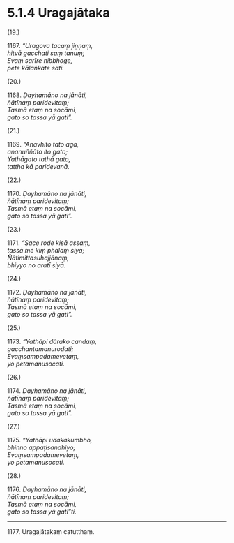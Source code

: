 # 5.1.4 Uragajātaka

(19.)

1167\. _“Uragova tacaṃ jiṇṇaṃ,_  
_hitvā gacchati saṃ tanuṃ;_  
_Evaṃ sarīre nibbhoge,_  
_pete kālaṅkate sati._  

(20.)

1168\. _Ḍayhamāno na jānāti,_  
_ñātīnaṃ paridevitaṃ;_  
_Tasmā etaṃ na socāmi,_  
_gato so tassa yā gati”._  

(21.)

1169\. _“Anavhito tato āgā,_  
_ananuññāto ito gato;_  
_Yathāgato tathā gato,_  
_tattha kā paridevanā._  

(22.)

1170\. _Ḍayhamāno na jānāti,_  
_ñātīnaṃ paridevitaṃ;_  
_Tasmā etaṃ na socāmi,_  
_gato so tassa yā gati”._  

(23.)

1171\. _“Sace rode kisā assaṃ,_  
_tassā me kiṃ phalaṃ siyā;_  
_Ñātimittasuhajjānaṃ,_  
_bhiyyo no aratī siyā._  

(24.)

1172\. _Ḍayhamāno na jānāti,_  
_ñātīnaṃ paridevitaṃ;_  
_Tasmā etaṃ na socāmi,_  
_gato so tassa yā gati”._  

(25.)

1173\. _“Yathāpi dārako candaṃ,_  
_gacchantamanurodati;_  
_Evaṃsampadamevetaṃ,_  
_yo petamanusocati._  

(26.)

1174\. _Ḍayhamāno na jānāti,_  
_ñātīnaṃ paridevitaṃ;_  
_Tasmā etaṃ na socāmi,_  
_gato so tassa yā gati”._  

(27.)

1175\. _“Yathāpi udakakumbho,_  
_bhinno appaṭisandhiyo;_  
_Evaṃsampadamevetaṃ,_  
_yo petamanusocati._  

(28.)

1176\. _Ḍayhamāno na jānāti,_  
_ñātīnaṃ paridevitaṃ;_  
_Tasmā etaṃ na socāmi,_  
_gato so tassa yā gatī”ti._  

---

1177\. Uragajātakaṃ catutthaṃ.

